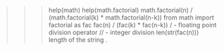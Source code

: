 >>> help(math)
>>> help(math.factorial)
>>> math.factorial(n) / (math.factorial(k) * math.factorial(n-k))
>>> from math import factorial as fac
>>> fac(n) / (fac(k) * fac(n-k))
 / - floating point division operator
 // - integer division 
len(str(fac(n))) length of the string .


